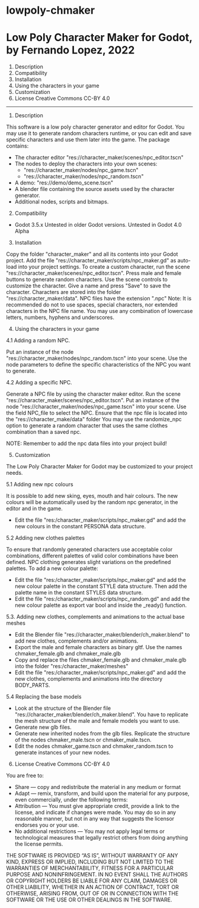 # lowpoly-chmaker
# Low Poly Character Maker for Godot, by Fernando Lopez, 2022

1. Description
2. Compatibility
3. Installation
4. Using the characters in your game
5. Customization
6. License Creative Commons CC-BY 4.0

-------------------------------------------------------------------
1. Description

This software is a low poly character generator and editor for Godot. You may use it to generate random characters runtime, or you can edit and save specific characters and use them later into the game.
The package contains:
- The character editor "res://character_maker/scenes/npc_editor.tscn"
- The nodes to deploy the characters into your own scenes:
  - "res://character_maker/nodes/npc_game.tscn"
  - "res://character_maker/nodes/npc_random.tscn"
- A demo: "res://demo/demo_scene.tscn"
- A blender file containing the source assets used by the character generator.
- Additional nodes, scripts and bitmaps.


2. Compatibility

- Godot 3.5.x
Untested in older Godot versions.
Untested in Godot 4.0 Alpha


3. Installation

Copy the folder "character_maker" and all its contents into your Godot project. 
Add the file "res://character_maker/scripts/npc_maker.gd" as auto-load into your project settings.
To create a custom character, run the scene "res://character_maker/scenes/npc_editor.tscn". Press male and female buttons to generate random characters. Use the scene controls to customize the character. Give a name and press "Save" to save the character. Characters are stored into the folder "res://character_maker/data". NPC files have the extension ".npc"
Note: It is recommended do not to use spaces, special characters, nor extended characters in the NPC file name. You may use any combination of lowercase letters, numbers, hyphens and underscores.


4. Using the characters in your game

4.1 Adding a random NPC.

Put an instance of the node "res://character_maker/nodes/npc_random.tscn" into your scene. Use the node parameters to define the specific characteristics of the NPC you want to generate.

4.2 Adding a specific NPC.

Generate a NPC file by using the character maker editor. Run the scene "res://character_maker/scenes/npc_editor.tscn". 
Put an instance of the node "res://character_maker/nodes/npc_game.tscn" into your scene. Use the field NPC_file to select the NPC. Ensure that the npc file is located into the "res://character_make/data" folder
You may use the randomize_npc option to generate a random character that uses the same clothes combination than a saved npc.

NOTE: Remember to add the npc data files into your project build! 

5. Customization

The Low Poly Character Maker for Godot may be customized to your project needs.

5.1 Adding new npc colours

It is possible to add new sking, eyes, mouth and hair colours. The new colours will be automatically used by the random npc generator, in the editor and in the game.
- Edit the file "res:/character_maker/scripts/npc_maker.gd" and add the new colours in the constant PERSONA data structure.

5.2 Adding new clothes palettes

To ensure that randomly generated characters use acceptable color combinations, different palettes of valid color combinations have been defined. NPC clothing generates slight variations on the predefined palettes.
To add a new colour palette:
- Edit the file "res:/character_maker/scripts/npc_maker.gd" and add the new colour palette in the constant STYLE data structure. Then add the palette name in the constant STYLES data structure.
- Edit the file  "res:/character_maker/scripts/npc_random.gd" and add the new colour palette as export var bool and inside the _ready() function.

5.3. Adding new clothes, complements and animations to the actual base meshes

- Edit the Blender file "res://character_maker/blender/ch_maker.blend" to add new clothes, complements and/or animations.
- Export the male and female characters as binary gltf. Use the names chmaker_female.glb and chmaker_male.glb
- Copy and replace the files chmaker_female.glb and chmaker_male.glb into the folder "res:/character_maker/meshes"
- Edit the file "res:/character_maker/scripts/npc_maker.gd" and add the new clothes, complements and animations into the directory BODY_PARTS.

5.4 Replacing the base models

- Look at the structure of the Blender file "res://character_maker/blender/ch_maker.blend". You have to replicate the mesh structure of the male and female models you want to use.
- Generate new glb files.
- Generate new inherited nodes from the glb files. Replicate the structure of the nodes chmaker_male.tscn or chmaker_male.tscn.
- Edit the nodes chmaker_game.tscn and chmaker_random.tscn to generate instances of your new nodes.

6. License Creative Commons CC-BY 4.0

You are free to:
- Share — copy and redistribute the material in any medium or format
- Adapt — remix, transform, and build upon the material
for any purpose, even commercially, under the following terms:
- Attribution — You must give appropriate credit, provide a link to the license, and indicate if changes were made. You may do so in any reasonable manner, but not in any way that suggests the licensor endorses you or your use.
- No additional restrictions — You may not apply legal terms or technological measures that legally restrict others from doing anything the license permits.

THE SOFTWARE IS PROVIDED “AS IS”, WITHOUT WARRANTY OF ANY KIND, EXPRESS OR IMPLIED, INCLUDING BUT NOT LIMITED TO THE WARRANTIES OF MERCHANTABILITY, FITNESS FOR A PARTICULAR PURPOSE AND NONINFRINGEMENT. IN NO EVENT SHALL THE AUTHORS OR COPYRIGHT HOLDERS BE LIABLE FOR ANY CLAIM, DAMAGES OR OTHER LIABILITY, WHETHER IN AN ACTION OF CONTRACT, TORT OR OTHERWISE, ARISING FROM, OUT OF OR IN CONNECTION WITH THE SOFTWARE OR THE USE OR OTHER DEALINGS IN THE SOFTWARE.
